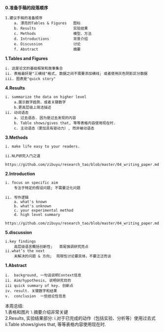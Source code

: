 **0.准备手稿的段落顺序**  
```  
1.建议手稿的准备顺序  
    a. 漂亮的Tables & Figures   图标  
    b. Results                 实验结果    
    c. Methods                 模型、方法  
    d. Introductions           背景介绍  
    e. Discussion              讨论  
    f. Abstract                摘要  
```  
  
**1.Tables and Figures**  
```  
i. 这是论文的基础框架和故事集合  
ii. 表格最好是"三横线"格式, 数据之间不需要添加横线; 或者使用灰色阴影区分数据  
iii. 图表是"quick story"  
```  

**4.Results**
```
i. summarize the data on higher level
    a.展示数字趋势、或者关键数字
    b.更高层级上简洁描述
ii. 动词语态
    a. 过去语态. 因为是过去发现的内容
    b. Table shows/gives that, 等等表格内容使用现在时.
    c. 主动语态（更加具有驱动力）, 而非被动语态
```

**3.Methods**  
```  
i. make life easy to your readers.  
  
ii.NLP研究入门之道  
    https://github.com/zibuyu/research_tao/blob/master/04_writing_paper.md  
```  
  
**2.Introduction**  
```  
i. focus on specific aim  
    专注于特定的假设问题; 不需要泛化问题  
  
ii. 写作逻辑  
    a. what's known  
    b. what's unknown  
    c. your experimental method  
    d. high level summary  
    https://github.com/zibuyu/research_tao/blob/master/04_writing_paper.md  

```  
  
**5.discussion**  
```  
i.key findings    
    高层级语言概括创新性;   首尾强调研究亮点  
ii.what’s the next  
    未解决的问题 & 方向;  局限性讨论要具体，不要泛泛而谈  
```  
  
**1.Abstract**  
```
i.  background, 一句话说明Context信息  
ii. Aim/hypothesis, 说明研究目的  
iii quick summary of key. 创新点  
iv. result. 关键数字和结果  
v.  conclusion  一些结论性信息  
```
   
本周总结:        
1.表格和图片 \ 摘要介绍非常关键     
2.Results, 实验结果部分: i.对于已完成的动作（包括实验、分析等）使用过去式 ii.Table shows/gives that, 等等表格内容使用现在时.  